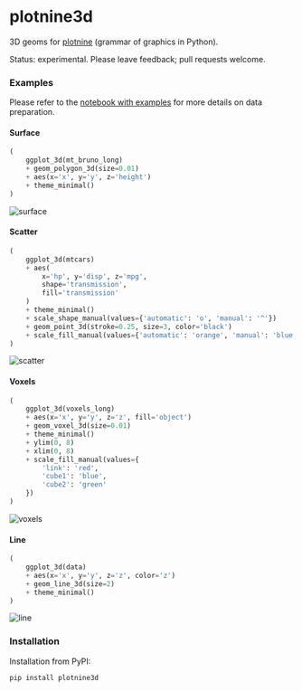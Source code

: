 # plotnine3d

3D geoms for [plotnine](https://github.com/has2k1/plotnine) (grammar of graphics in Python).

Status: experimental. Please leave feedback; pull requests welcome.


### Examples

Please refer to the [notebook with examples](https://github.com/krassowski/plotnine3d/blob/main/Examples.ipynb) for more details on data preparation.

#### Surface


```python
(
    ggplot_3d(mt_bruno_long)
    + geom_polygon_3d(size=0.01)
    + aes(x='x', y='y', z='height')
    + theme_minimal()
)
```

![surface](https://raw.githubusercontent.com/krassowski/plotnine3d/main/docs/images/surface.png)

#### Scatter

```python
(
    ggplot_3d(mtcars)
    + aes(
        x='hp', y='disp', z='mpg',
        shape='transmission',
        fill='transmission'
    )
    + theme_minimal()
    + scale_shape_manual(values={'automatic': 'o', 'manual': '^'})
    + geom_point_3d(stroke=0.25, size=3, color='black')
    + scale_fill_manual(values={'automatic': 'orange', 'manual': 'blue'})
)
```

![scatter](https://raw.githubusercontent.com/krassowski/plotnine3d/main/docs/images/scatter.png)

#### Voxels

```python
(
    ggplot_3d(voxels_long)
    + aes(x='x', y='y', z='z', fill='object')
    + geom_voxel_3d(size=0.01)
    + theme_minimal()
    + ylim(0, 8)
    + xlim(0, 8)
    + scale_fill_manual(values={
        'link': 'red',
        'cube1': 'blue',
        'cube2': 'green'
    })
)
```


![voxels](https://raw.githubusercontent.com/krassowski/plotnine3d/main/docs/images/voxels.png)

#### Line

```python
(
    ggplot_3d(data)
    + aes(x='x', y='y', z='z', color='z')
    + geom_line_3d(size=2)
    + theme_minimal()
)
```


![line](https://raw.githubusercontent.com/krassowski/plotnine3d/main/docs/images/line.png)


### Installation

Installation from PyPI:

```
pip install plotnine3d
```
